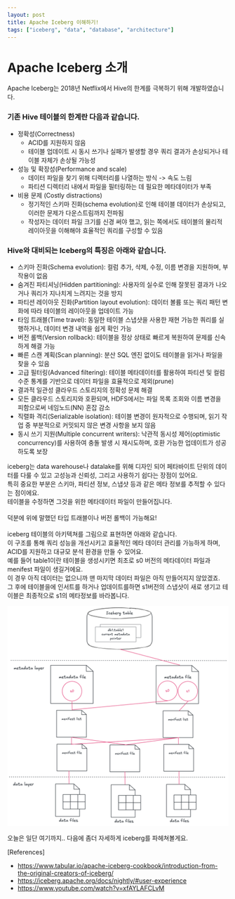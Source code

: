 ```yaml
---
layout: post
title: Apache Iceberg 이해하기!
tags: ["iceberg", "data", "database", "architecture"]
---
```

# Apache Iceberg 소개
Apache Iceberg는 2018년 Netflix에서 Hive의 한계를 극복하기 위해 개발하였습니다.<br/>

### 기존 Hive 테이블의 한계란 다음과 같습니다.

- 정확성(Correctness)
  - ACID를 지원하지 않음
  - 테이블 업데이트 시 동시 쓰기나 실패가 발생할 경우 쿼리 결과가 손상되거나 테이블 자체가 손상될 가능성
- 성능 및 확장성(Performance and scale)
  - 데이터 파일을 찾기 위해 디렉터리를 나열하는 방식 -> 속도 느림
  - 파티션 디렉터리 내에서 파일을 필터링하는 데 필요한 메타데이터가 부족
- 비용 문제 (Costly distractions)
  - 정기적인 스키마 진화(schema evolution)로 인해 테이블 데이터가 손상되고, 이러한 문제가 다운스트림까지 전파됨
  - 작성자는 데이터 파일 크기를 신경 써야 했고, 읽는 쪽에서도 테이블의 물리적 레이아웃을 이해해야 효율적인 쿼리를 구성할 수 있음


### Hive와 대비되는 Iceberg의 특징은 아래와 같습니다.

- 스키마 진화(Schema evolution): 컬럼 추가, 삭제, 수정, 이름 변경을 지원하며, 부작용이 없음
- 숨겨진 파티셔닝(Hidden partitioning): 사용자의 실수로 인해 잘못된 결과가 나오거나 쿼리가 지나치게 느려지는 것을 방지
- 파티션 레이아웃 진화(Partition layout evolution): 데이터 볼륨 또는 쿼리 패턴 변화에 따라 테이블의 레이아웃을 업데이트 가능
- 타임 트래블(Time travel): 동일한 테이블 스냅샷을 사용한 재현 가능한 쿼리를 실행하거나, 데이터 변경 내역을 쉽게 확인 가능
- 버전 롤백(Version rollback): 테이블을 정상 상태로 빠르게 복원하여 문제를 신속하게 해결 가능
- 빠른 스캔 계획(Scan planning): 분산 SQL 엔진 없이도 테이블을 읽거나 파일을 찾을 수 있음
- 고급 필터링(Advanced filtering): 테이블 메타데이터를 활용하여 파티션 및 컬럼 수준 통계를 기반으로 데이터 파일을 효율적으로 제외(prune)
- 결과적 일관성 클라우드 스토리지의 정확성 문제 해결
- 모든 클라우드 스토리지와 호환되며, HDFS에서는 파일 목록 조회와 이름 변경을 피함으로써 네임노드(NN) 혼잡 감소
- 직렬화 격리(Serializable isolation): 테이블 변경이 원자적으로 수행되며, 읽기 작업 중 부분적으로 커밋되지 않은 변경 사항을 보지 않음
- 동시 쓰기 지원(Multiple concurrent writers): 낙관적 동시성 제어(optimistic concurrency)를 사용하여 충돌 발생 시 재시도하며, 호환 가능한 업데이트가 성공하도록 보장

iceberg는 data warehouse나 datalake를 위해 디자인 되어 페타바이트 단위의 데이터를 다룰 수 있고 고성능과 신뢰성, 그리고 사용하기 쉽다는 장점이 있어요.<br/>
특히 중요한 부분은 스키마, 파티션 정보, 스냅샷 등과 같은 메타 정보를 추적할 수 있다는 점이에요.<br/>
테이블을 수정하면 그것을 위한 메타데이터 파일이 만들어집니다.<br/>
<br/>
덕분에 위에 말했던 타입 트래블이나 버전 롤백이 가능해요!<br/>
<br/>
iceberg 테이블의 아키텍쳐를 그림으로 표현하면 아래와 같습니다.<br/>
이 구조를 통해 쿼리 성능을 개선시키고 효율적인 메타 데이터 관리를 가능하게 하며, ACID를 지원하고 대규모 분석 환경을 만들 수 있어요.<br/>
예를 들어 table1이란 테이블을 생성시키면 최초로 s0 버전의 메타데이터 파일과 menifest 파일이 생길거에요.<br/>
이 경우 아직 데이터는 없으니까 맨 마지막 데이터 파일은 아직 만들어지지 않았겠죠.<br/>
그 후에 테이블을에 인서트를 하거나 업데이트를하면 s1버전의 스냅샷이 새로 생기고 테이블은 최종적으로 s1의 메타정보를 바라봅니다.

![2025-02-01-iceberg-architecture.png](..%2Fimg%2F2025-02-01-iceberg-architecture.png)

오늘은 일단 여기까지.. 다음에 좀더 자세하게 iceberg를 파헤쳐볼게요.


[References]
- https://www.tabular.io/apache-iceberg-cookbook/introduction-from-the-original-creators-of-iceberg/
- https://iceberg.apache.org/docs/nightly/#user-experience
- https://www.youtube.com/watch?v=xfAYLAFCLvM
